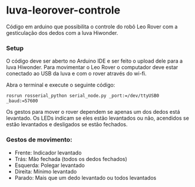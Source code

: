 # luva-leorover-controle
Código em arduino que possibilita o controle do robô Leo Rover com a gesticulação dos dedos com a luva Hiwonder.

### Setup
O código deve ser aberto no Arduino IDE e ser feito o upload dele para a luva Hiwonder. Para movimentar o Leo Rover o computador deve estar conectado ao USB da luva e com o rover através do wi-fi.

Abra o terminal e execute o seguinte código:

```
rosrun rosserial_python serial_node.py _port:=/dev/ttyUSB0 _baud:=57600
```

Os gestos para mover o rover dependem se apenas um dos dedos está levantado. Os LEDs indicam se eles estão levantados ou não, acendidos se estão levantados e desligados se estão fechados. 

### Gestos de movimento:

- Frente: Indicador levantado
- Trás: Mão fechada (todos os dedos fechados)
- Esquerda: Polegar levantado
- Direita: Mínimo levantado
- Parado: Mais que um dedo levantado ou todos levantados


